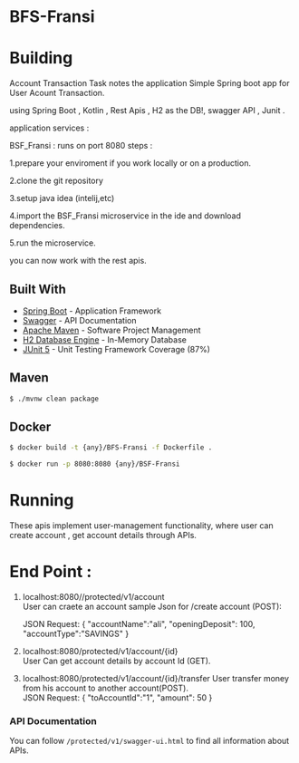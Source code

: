 # BFS-Fransi
# Building
Account Transaction Task notes the application Simple Spring boot app for User Acount Transaction.

using Spring Boot , Kotlin , Rest Apis , H2 as the DB!, swagger API , Junit .

application services :

BSF_Fransi : 
runs on port 8080 steps :

1.prepare your enviroment if you work locally or on a production.

2.clone the git repository

3.setup java idea (intelij,etc)

4.import the BSF_Fransi microservice in the ide and download dependencies.

5.run the microservice.

you can now work with the rest apis.


## Built With

* [Spring Boot](https://spring.io/projects/spring-boot) - Application Framework
* [Swagger](https://swagger.io/) - API Documentation
* [Apache Maven](https://maven.apache.org/) - Software Project Management
* [H2 Database Engine](https://www.h2database.com/html/main.html) - In-Memory Database
* [JUnit 5](https://junit.org/junit5/) - Unit Testing Framework Coverage (87%)


## Maven
```sh
$ ./mvnw clean package
```
## Docker
```sh
$ docker build -t {any}/BFS-Fransi -f Dockerfile .

$ docker run -p 8080:8080 {any}/BSF-Fransi
```

# Running
These apis implement user-management functionality, where user can create account , get account details through APIs.

# End Point :

1) localhost:8080//protected/v1/account   
   User can craete an account sample Json for /create account (POST):
   
   JSON Request: { "accountName":"ali", "openingDeposit": 100, "accountType":"SAVINGS" }

2) localhost:8080/protected/v1/account/{id}   
   User Can get account details by account Id (GET).

3) localhost:8080/protected/v1/account/{id}/transfer 
   User transfer money from his account to another account(POST).  
   JSON Request:  { "toAccountId":"1", "amount": 50 }


### API Documentation
You can follow `/protected/v1/swagger-ui.html` to find all information about APIs.
